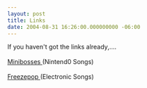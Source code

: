 ```yaml
---
layout: post
title: Links
date: 2004-08-31 16:26:00.000000000 -06:00
---
```

If you haven't got the links already,....<br /><br /><a href="http://www.minibosses.com/"> Minibosses </a>  (Nintend0 Songs)<br /><br /><a href="http://www.freezepop.com/"> Freezepop </a>  (Electronic Songs)
